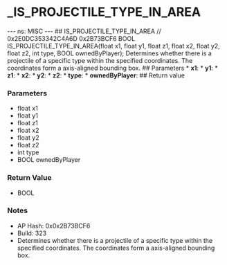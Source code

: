 # _IS_PROJECTILE_TYPE_IN_AREA

--- ns: MISC --- ## IS_PROJECTILE_TYPE_IN_AREA  // 0x2E0DC353342C4A6D 0x2B73BCF6 BOOL IS_PROJECTILE_TYPE_IN_AREA(float x1, float y1, float z1, float x2, float y2, float z2, int type, BOOL ownedByPlayer);  Determines whether there is a projectile of a specific type within the specified coordinates. The coordinates form a axis-aligned bounding box.  ## Parameters * **x1**: * **y1**: * **z1**: * **x2**: * **y2**: * **z2**: * **type**: * **ownedByPlayer**:  ## Return value

### Parameters
* float x1
* float y1
* float z1
* float x2
* float y2
* float z2
* int type
* BOOL ownedByPlayer

### Return Value
* BOOL

### Notes
* AP Hash: 0x0x2B73BCF6
* Build: 323
* Determines whether there is a projectile of a specific type within the specified coordinates. The coordinates form a axis-aligned bounding box.

